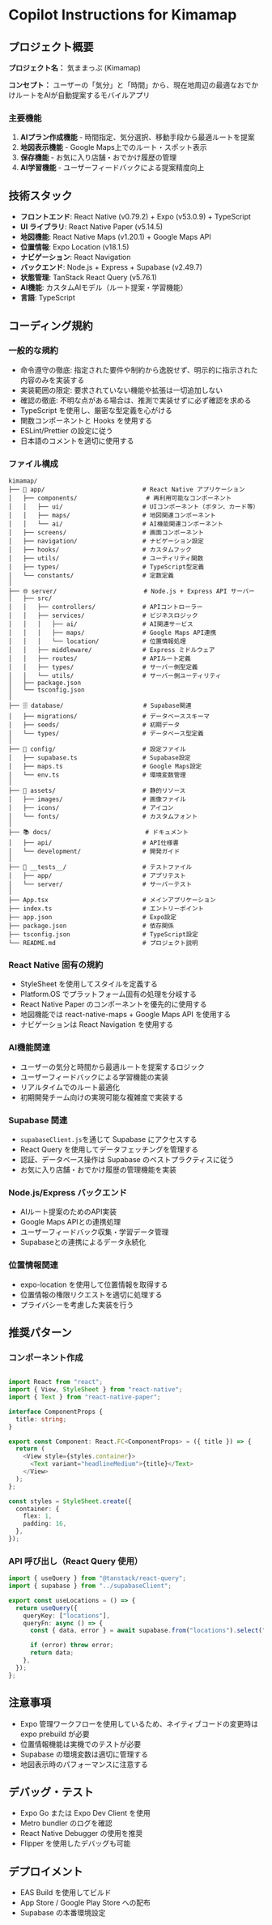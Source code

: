 # Copilot Instructions for Kimamap

## プロジェクト概要

**プロジェクト名：** 気ままっぷ (Kimamap)

**コンセプト：** ユーザーの「気分」と「時間」から、現在地周辺の最適なおでかけルートをAIが自動提案するモバイルアプリ

### 主要機能
1. **AIプラン作成機能** - 時間指定、気分選択、移動手段から最適ルートを提案
2. **地図表示機能** - Google Maps上でのルート・スポット表示
3. **保存機能** - お気に入り店舗・おでかけ履歴の管理
4. **AI学習機能** - ユーザーフィードバックによる提案精度向上

## 技術スタック

- **フロントエンド**: React Native (v0.79.2) + Expo (v53.0.9) + TypeScript
- **UI ライブラリ**: React Native Paper (v5.14.5)
- **地図機能**: React Native Maps (v1.20.1) + Google Maps API
- **位置情報**: Expo Location (v18.1.5)
- **ナビゲーション**: React Navigation
- **バックエンド**: Node.js + Express + Supabase (v2.49.7)
- **状態管理**: TanStack React Query (v5.76.1)
- **AI機能**: カスタムAIモデル（ルート提案・学習機能）
- **言語**: TypeScript

## コーディング規約

### 一般的な規約

- 命令遵守の徹底: 指定された要件や制約から逸脱せず、明示的に指示された内容のみを実装する
- 実装範囲の限定: 要求されていない機能や拡張は一切追加しない
- 確認の徹底: 不明な点がある場合は、推測で実装せずに必ず確認を求める
- TypeScript を使用し、厳密な型定義を心がける
- 関数コンポーネントと Hooks を使用する
- ESLint/Prettier の設定に従う
- 日本語のコメントを適切に使用する

### ファイル構成

```
kimamap/
├── 📱 app/                           # React Native アプリケーション
│   ├── components/                   # 再利用可能なコンポーネント
│   │   ├── ui/                      # UIコンポーネント（ボタン、カード等）
│   │   ├── maps/                    # 地図関連コンポーネント
│   │   └── ai/                      # AI機能関連コンポーネント
│   ├── screens/                     # 画面コンポーネント
│   ├── navigation/                  # ナビゲーション設定
│   ├── hooks/                       # カスタムフック
│   ├── utils/                       # ユーティリティ関数
│   ├── types/                       # TypeScript型定義
│   └── constants/                   # 定数定義
│
├── 🌐 server/                        # Node.js + Express API サーバー
│   ├── src/
│   │   ├── controllers/             # APIコントローラー
│   │   ├── services/                # ビジネスロジック
│   │   │   ├── ai/                  # AI関連サービス
│   │   │   ├── maps/                # Google Maps API連携
│   │   │   └── location/            # 位置情報処理
│   │   ├── middleware/              # Express ミドルウェア
│   │   ├── routes/                  # APIルート定義
│   │   ├── types/                   # サーバー側型定義
│   │   └── utils/                   # サーバー側ユーティリティ
│   ├── package.json
│   └── tsconfig.json
│
├── 🗄️ database/                      # Supabase関連
│   ├── migrations/                  # データベーススキーマ
│   ├── seeds/                       # 初期データ
│   └── types/                       # データベース型定義
│
├── 🔧 config/                        # 設定ファイル
│   ├── supabase.ts                  # Supabase設定
│   ├── maps.ts                      # Google Maps設定
│   └── env.ts                       # 環境変数管理
│
├── 🎨 assets/                        # 静的リソース
│   ├── images/                      # 画像ファイル
│   ├── icons/                       # アイコン
│   └── fonts/                       # カスタムフォント
│
├── 📚 docs/                          # ドキュメント
│   ├── api/                         # API仕様書
│   └── development/                 # 開発ガイド
│
├── 🧪 __tests__/                     # テストファイル
│   ├── app/                         # アプリテスト
│   └── server/                      # サーバーテスト
│
├── App.tsx                          # メインアプリケーション
├── index.ts                         # エントリーポイント
├── app.json                         # Expo設定
├── package.json                     # 依存関係
├── tsconfig.json                    # TypeScript設定
└── README.md                        # プロジェクト説明
```

### React Native 固有の規約

- StyleSheet を使用してスタイルを定義する
- Platform.OS でプラットフォーム固有の処理を分岐する
- React Native Paper のコンポーネントを優先的に使用する
- 地図機能では react-native-maps + Google Maps API を使用する
- ナビゲーションは React Navigation を使用する

### AI機能関連

- ユーザーの気分と時間から最適ルートを提案するロジック
- ユーザーフィードバックによる学習機能の実装
- リアルタイムでのルート最適化
- 初期開発チーム向けの実現可能な複雑度で実装する

### Supabase 関連

- `supabaseClient.js`を通じて Supabase にアクセスする
- React Query を使用してデータフェッチングを管理する
- 認証、データベース操作は Supabase のベストプラクティスに従う
- お気に入り店舗・おでかけ履歴の管理機能を実装

### Node.js/Express バックエンド

- AIルート提案のためのAPI実装
- Google Maps APIとの連携処理
- ユーザーフィードバック収集・学習データ管理
- Supabaseとの連携によるデータ永続化

### 位置情報関連

- expo-location を使用して位置情報を取得する
- 位置情報の権限リクエストを適切に処理する
- プライバシーを考慮した実装を行う

## 推奨パターン

### コンポーネント作成

```typescript

import React from "react";
import { View, StyleSheet } from "react-native";
import { Text } from "react-native-paper";

interface ComponentProps {
  title: string;
}

export const Component: React.FC<ComponentProps> = ({ title }) => {
  return (
    <View style={styles.container}>
      <Text variant="headlineMedium">{title}</Text>
    </View>
  );
};

const styles = StyleSheet.create({
  container: {
    flex: 1,
    padding: 16,
  },
});
```

### API 呼び出し（React Query 使用）

```typescript
import { useQuery } from "@tanstack/react-query";
import { supabase } from "../supabaseClient";

export const useLocations = () => {
  return useQuery({
    queryKey: ["locations"],
    queryFn: async () => {
      const { data, error } = await supabase.from("locations").select("*");

      if (error) throw error;
      return data;
    },
  });
};
```

## 注意事項

- Expo 管理ワークフローを使用しているため、ネイティブコードの変更時は expo prebuild が必要
- 位置情報機能は実機でのテストが必要
- Supabase の環境変数は適切に管理する
- 地図表示時のパフォーマンスに注意する

## デバッグ・テスト

- Expo Go または Expo Dev Client を使用
- Metro bundler のログを確認
- React Native Debugger の使用を推奨
- Flipper を使用したデバッグも可能

## デプロイメント

- EAS Build を使用してビルド
- App Store / Google Play Store への配布
- Supabase の本番環境設定
